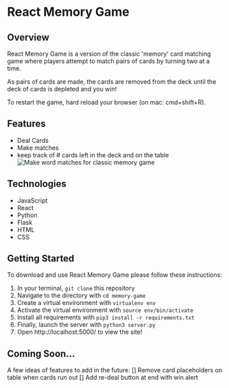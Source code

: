 # React Memory Game 
## Overview
React Memory Game is a version of the classic 'memory' card matching game where
players attempt to match pairs of cards by turning two at a time. 

As pairs of cards are made, the cards are removed from the deck until the 
deck of cards is depleted and you win! 

To restart the game, hard reload your browser (on mac: cmd+shift+R). 

## Features 
- Deal Cards
- Make matches
- keep track of # cards left in the deck and on the table 
![Make word matches for classic memory game](/static/img/features/play.gif)

## Technologies
- JavaScript
- React
- Python 
- Flask
- HTML
- CSS

## Getting Started  
To download and use React Memory Game please follow these instructions:
1. In your terminal, `git clone` this repository 
2. Navigate to the directory with `cd memory-game`
3. Create a virtual environment with `virtualenv env`
4. Activate the virtual environment with `source env/bin/activate`
6. Install all requirements with `pip3 install -r requirements.txt`
7. Finally, launch the server with `python3 server.py`
8. Open http://localhost:5000/ to view the site!

## Coming Soon...
A few ideas of features to add in the future: 
[] Remove card placeholders on table when cards run out 
[] Add re-deal button at end with win alert 